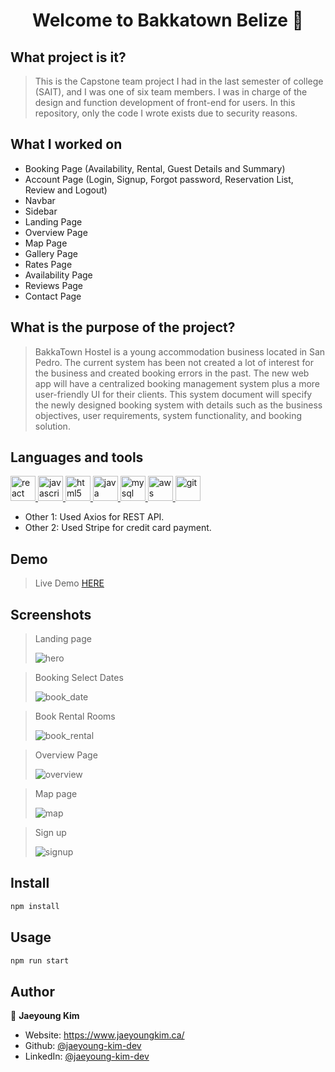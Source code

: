 <h1 align="center">Welcome to Bakkatown Belize 👋</h1>

## What project is it?

> This is the Capstone team project I had in the last semester of college (SAIT), and I was one of six team members. I was in charge of the design and function development of front-end for users. In this repository, only the code I wrote exists due to security reasons.

## What I worked on

- Booking Page (Availability, Rental, Guest Details and Summary)
- Account Page (Login, Signup, Forgot password, Reservation List, Review and Logout)
- Navbar
- Sidebar
- Landing Page
- Overview Page
- Map Page
- Gallery Page
- Rates Page
- Availability Page
- Reviews Page
- Contact Page

## What is the purpose of the project?

> BakkaTown Hostel is a young accommodation business located in San Pedro. The current system has been not created a lot of interest for the business and created booking errors in the past. The new web app will have a centralized booking management system plus a more user-friendly UI for their clients. This system document will specify the newly designed booking system with details such as the business objectives, user requirements, system functionality, and booking solution.

## Languages and tools

<p align="left"> 
  <a href="https://reactjs.org/" target="_blank"> <img src="https://raw.githubusercontent.com/devicons/devicon/master/icons/react/react-original-wordmark.svg" alt="react" width="40" height="40"/> </a>
  <a href="https://developer.mozilla.org/en-US/docs/Web/JavaScript" target="_blank"> <img src="https://raw.githubusercontent.com/devicons/devicon/master/icons/javascript/javascript-original.svg" alt="javascript" width="40" height="40"/> </a>
  <a href="https://www.w3.org/html/" target="_blank"> <img src="https://raw.githubusercontent.com/devicons/devicon/master/icons/html5/html5-original-wordmark.svg" alt="html5" width="40" height="40"/> </a>
  <a href="https://www.java.com" target="_blank"> <img src="https://raw.githubusercontent.com/devicons/devicon/master/icons/java/java-original.svg" alt="java" width="40" height="40"/> </a>
  <a href="https://www.mysql.com/" target="_blank"> <img src="https://raw.githubusercontent.com/devicons/devicon/master/icons/mysql/mysql-original-wordmark.svg" alt="mysql" width="40" height="40"/> </a>
  <a href="https://aws.amazon.com" target="_blank"> <img src="https://raw.githubusercontent.com/devicons/devicon/master/icons/amazonwebservices/amazonwebservices-original-wordmark.svg" alt="aws" width="40" height="40"/> </a>
  <a href="https://git-scm.com/" target="_blank"> <img src="https://www.vectorlogo.zone/logos/git-scm/git-scm-icon.svg" alt="git" width="40" height="40"/> </a>
</p>

- Other 1: Used Axios for REST API.
- Other 2: Used Stripe for credit card payment.

## Demo

> Live Demo <a href="http://ec2-18-223-124-121.us-east-2.compute.amazonaws.com:8080/#/" target="_blank"> HERE </a>

## Screenshots

> Landing page
>
> ![hero](https://github.com/Jaeyoung-Kim-Dev/bakkatown/blob/master/screenshots/1_hero.jpeg?raw=true)

> Booking Select Dates
>
> ![book_date](https://github.com/Jaeyoung-Kim-Dev/bakkatown/blob/master/screenshots/2_book_date.jpg?raw=true)

> Book Rental Rooms
>
> ![book_rental](https://github.com/Jaeyoung-Kim-Dev/bakkatown/blob/master/screenshots/3_book_rental.jpeg?raw=true)

> Overview Page
>
> ![overview](https://github.com/Jaeyoung-Kim-Dev/bakkatown/blob/master/screenshots/4_overview.jpeg?raw=true)

> Map page
>
> ![map](https://github.com/Jaeyoung-Kim-Dev/bakkatown/blob/master/screenshots/5_map.jpeg?raw=true)

> Sign up
>
> ![signup](https://github.com/Jaeyoung-Kim-Dev/bakkatown/blob/master/screenshots/6_signup.jpeg?raw=true)

## Install

```sh
npm install
```

## Usage

```sh
npm run start
```

## Author

👤 **Jaeyoung Kim**

- Website: https://www.jaeyoungkim.ca/
- Github: [@jaeyoung-kim-dev](https://github.com/jaeyoung-kim-dev)
- LinkedIn: [@jaeyoung-kim-dev](https://linkedin.com/in/https://www.linkedin.com/in/jaeyoung-kim-dev/)
